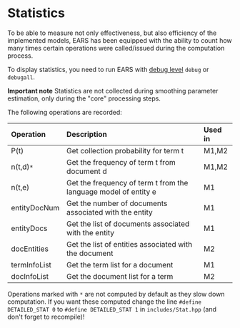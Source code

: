 # Statistics #

To be able to measure not only effectiveness, but also efficiency of the implemented models, EARS has been equipped with the ability to count how many times certain operations were called/issued during the computation process.

To display statistics, you need to run EARS with [debug level](Logging.md) `debug` or `debugall`.

**Important note** Statistics are not collected during smoothing parameter estimation, only during the "core" processing steps.

The following operations are recorded:

| **Operation** | **Description** | **Used in** |
|:--------------|:----------------|:------------|
| P(t) | Get collection probability for term t | M1,M2 |
| n(t,d)`*` | Get the frequency of term t from document d | M1,M2 |
| n(t,e) | Get the frequency of term t from the language model of entity e | M1 |
| entityDocNum | Get the number of documents associated with the entity |  M1 |
| entityDocs | Get the list of documents associated with the entity | M1 |
| docEntities | Get the list of entities associated with the document | M2 |
| termInfoList | Get the term list for a document | M1 |
| docInfoList | Get the document list for a term | M2 |


Operations marked with `*` are not computed by default as they slow down computation. If you want these computed change the line `#define DETAILED_STAT 0` to `#define DETAILED_STAT 1` in `includes/Stat.hpp` (and don't forget to recompile)!